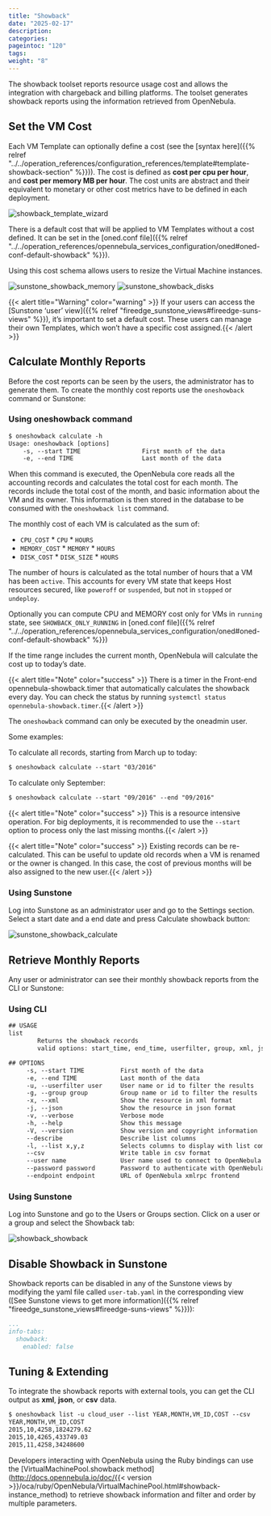 ```yaml
---
title: "Showback"
date: "2025-02-17"
description:
categories:
pageintoc: "120"
tags:
weight: "8"
---
```


<a id="showback"></a>

<!--# Showback -->

The showback toolset reports resource usage cost and allows the integration with chargeback and billing platforms. The toolset generates showback reports using the information retrieved from OpenNebula.

## Set the VM Cost

Each VM Template can optionally define a cost (see the [syntax here]({{% relref "../../operation_references/configuration_references/template#template-showback-section" %}})). The cost is defined as **cost per cpu per hour**, and **cost per memory MB per hour**. The cost units are abstract and their equivalent to monetary or other cost metrics have to be defined in each deployment.

![showback_template_wizard](/images/showback_template_wizard.png)

There is a default cost that will be applied to VM Templates without a cost defined. It can be set in the [oned.conf file]({{% relref "../../operation_references/opennebula_services_configuration/oned#oned-conf-default-showback" %}}).

Using this cost schema allows users to resize the Virtual Machine instances.

![sunstone_showback_memory](/images/sunstone_showback_memory.png)
![sunstone_showback_disks](/images/sunstone_showback_disks.png)

{{< alert title="Warning" color="warning" >}}
If your users can access the [Sunstone ‘user’ view]({{% relref "fireedge_sunstone_views#fireedge-suns-views" %}}), it’s important to set a default cost. These users can manage their own Templates, which won’t have a specific cost assigned.{{< /alert >}} 

## Calculate Monthly Reports

Before the cost reports can be seen by the users, the administrator has to generate them. To create the monthly cost reports use the `oneshowback` command or Sunstone:

### Using oneshowback command

```default
$ oneshowback calculate -h
Usage: oneshowback [options]
    -s, --start TIME                 First month of the data
    -e, --end TIME                   Last month of the data
```

When this command is executed, the OpenNebula core reads all the accounting records and calculates the total cost for each month. The records include the total cost of the month, and basic information about the VM and its owner. This information is then stored in the database to be consumed with the `oneshowback list` command.

The monthly cost of each VM is calculated as the sum of:

* `CPU_COST` \* `CPU` \* `HOURS`
* `MEMORY_COST` \* `MEMORY` \* `HOURS`
* `DISK_COST` \* `DISK_SIZE` \* `HOURS`

The number of hours is calculated as the total number of hours that a VM has been `active`. This accounts for every VM state that keeps Host resources secured, like `poweroff` or `suspended`, but not in `stopped` or `undeploy`.

Optionally you can compute CPU and MEMORY cost only for VMs in `running` state, see `SHOWBACK_ONLY_RUNNING` in [oned.conf file]({{% relref "../../operation_references/opennebula_services_configuration/oned#oned-conf-default-showback" %}})

If the time range includes the current month, OpenNebula will calculate the cost up to today’s date.

{{< alert title="Note" color="success" >}}
There is a timer in the Front-end opennebula-showback.timer that automatically calculates the showback every day. You can check the status by running `systemctl status opennebula-showback.timer`.{{< /alert >}} 

The `oneshowback` command can only be executed by the oneadmin user.

Some examples:

To calculate all records, starting from March up to today:

```default
$ oneshowback calculate --start "03/2016"
```

To calculate only September:

```default
$ oneshowback calculate --start "09/2016" --end "09/2016"
```

{{< alert title="Note" color="success" >}}
This is a resource intensive operation. For big deployments, it is recommended to use the `--start` option to process only the last missing months.{{< /alert >}} 

{{< alert title="Note" color="success" >}}
Existing records can be re-calculated. This can be useful to update old records when a VM is renamed or the owner is changed. In this case, the cost of previous months will be also assigned to the new user.{{< /alert >}} 

### Using Sunstone

Log into Sunstone as an administrator user and go to the Settings section. Select a start date and a end date and press Calculate showback button:

![sunstone_showback_calculate](/images/sunstone_showback_calculate.png)

## Retrieve Monthly Reports

Any user or administrator can see their monthly showback reports from the CLI or Sunstone:

### Using CLI

```default
## USAGE
list
        Returns the showback records
        valid options: start_time, end_time, userfilter, group, xml, json, verbose, help, version, describe, list, csv, user, password, endpoint

## OPTIONS
     -s, --start TIME          First month of the data
     -e, --end TIME            Last month of the data
     -u, --userfilter user     User name or id to filter the results
     -g, --group group         Group name or id to filter the results
     -x, --xml                 Show the resource in xml format
     -j, --json                Show the resource in json format
     -v, --verbose             Verbose mode
     -h, --help                Show this message
     -V, --version             Show version and copyright information
     --describe                Describe list columns
     -l, --list x,y,z          Selects columns to display with list command
     --csv                     Write table in csv format
     --user name               User name used to connect to OpenNebula
     --password password       Password to authenticate with OpenNebula
     --endpoint endpoint       URL of OpenNebula xmlrpc frontend
```

### Using Sunstone

Log into Sunstone and go to the Users or Groups section. Click on a user or a group and select the Showback tab:

![showback_showback](/images/sunstone_showback.png)

## Disable Showback in Sunstone

Showback reports can be disabled in any of the Sunstone views by modifying the yaml file called `user-tab.yaml` in the corresponding view ([See Sunstone views to get more information]({{% relref "fireedge_sunstone_views#fireedge-suns-views" %}})):

```yaml
...
info-tabs:
  showback:
    enabled: false
```

## Tuning & Extending

To integrate the showback reports with external tools, you can get the CLI output as **xml**, **json**, or **csv** data.

```default
$ oneshowback list -u cloud_user --list YEAR,MONTH,VM_ID,COST --csv
YEAR,MONTH,VM_ID,COST
2015,10,4258,1824279.62
2015,10,4265,433749.03
2015,11,4258,34248600
```

Developers interacting with OpenNebula using the Ruby bindings can use the [VirtualMachinePool.showback method](http://docs.opennebula.io/doc/{{< version >}}/oca/ruby/OpenNebula/VirtualMachinePool.html#showback-instance_method) to retrieve showback information and filter and order by multiple parameters.
